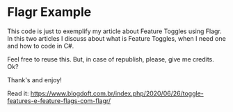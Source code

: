 # Flagr Example

This code is just to exemplify my article about Feature Toggles using Flagr.
In this two articles I discuss about what is Feature Toggles, when I need one and how to code in C#.

Feel free to reuse this. But, in case of republish, please, give me credits. Ok?

Thank's and enjoy!

Read it: https://www.blogdoft.com.br/index.php/2020/06/26/toggle-features-e-feature-flags-com-flagr/

